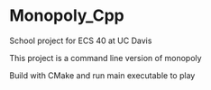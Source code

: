 # Monopoly_Cpp

School project for ECS 40 at UC Davis

This project is a command line version of monopoly

Build with CMake and run main executable to play
